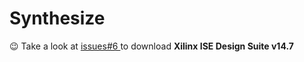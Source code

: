 # Synthesize
:wink: Take a look at <a href="https://github.com/BitterOcean/IUT/issues/6"> issues#6 </a> to download **Xilinx ISE Design Suite v14.7** 
